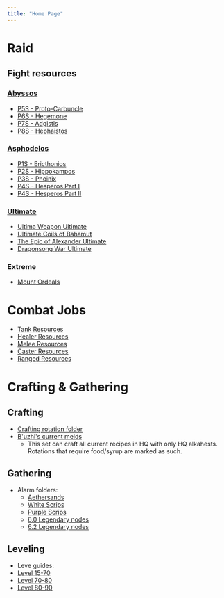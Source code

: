 ```yaml
---
title: "Home Page"
---
```

# Raid
## Fight resources
### [Abyssos](notes/Abyssos)
- [P5S - Proto-Carbuncle](notes/P5S%20-%20Proto-Carbuncle)
- [P6S - Hegemone](notes/P6S%20-%20Hegemone)
- [P7S - Adgistis](notes/P7S%20-%20Adgistis)
- [P8S - Hephaistos](notes/P8S%20-%20Hephaistos)
### [Asphodelos](notes/Asphodelos)
- [P1S - Ericthonios](notes/P1S%20-%20Ericthonios)
- [P2S - Hippokampos](notes/P2S%20-%20Hippokampos)
- [P3S - Phoinix](notes/P3S%20-%20Phoinix)
- [P4S - Hesperos Part I](notes/P4S%20-%20Hesperos%20Part%20I)
- [P4S - Hesperos Part II](notes/P4S%20-%20Hesperos%20Part%20II)
### [Ultimate](notes/Ultimate)
- [Ultima Weapon Ultimate](Ultima%20Weapon%20Ultimate)
- [Ultimate Coils of Bahamut](Ultimate%20Coils%20of%20Bahamut)
- [The Epic of Alexander Ultimate](notes/The%20Epic%20of%20Alexander%20Ultimate)
- [Dragonsong War Ultimate](notes/Dragonsong%20War%20Ultimate)
### Extreme
- [Mount Ordeals](notes/Mount%20Ordeals)

# Combat Jobs
- [Tank Resources](notes/Tank%20Resources)
- [Healer Resources](notes/Healer%20Resources)
- [Melee Resources](notes/Melee%20Resources)
- [Caster Resources](notes/Caster%20Resources)
- [Ranged Resources](notes/Ranged%20Resources)

# Crafting & Gathering
## Crafting
- [Crafting rotation folder](https://ffxivteamcraft.com/rotation-folder/m2FooAcnjVjbey5j0WHC)
- [B'uzhi's current melds](https://ffxivteamcraft.com/gearset/5i76FTtUcRvisVUVGHFu)
	- This set can craft all current recipes in HQ with only HQ alkahests. Rotations that require food/syrup are marked as such.

## Gathering
- Alarm folders:
	- [Aethersands](https://ffxivteamcraft.com/alarm-group/R7pwoppjFdY4DkCQNaQy)
	- [White Scrips](https://ffxivteamcraft.com/alarm-group/KrtetKKLZFimeKUntMVy)
	- [Purple Scrips](https://ffxivteamcraft.com/alarm-group/ZPu9uc51bXAXaIXrYzfu)
	- [6.0 Legendary nodes](https://ffxivteamcraft.com/alarm-group/TNwgPHQxdE0BQdSa2Oi4)
	- [6.2 Legendary nodes](https://ffxivteamcraft.com/alarm-group/V3dZyUFxUuT5WD0nP8Ph)

## Leveling
- Leve guides:
 - [Level 15-70](https://tinyurl.com/arrsbleveguide)
 - [Level 70-80](https://tinyurl.com/shbleveguide)
 - [Level 80-90](https://tinyurl.com/ewleveguide)